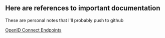## Here are references to important documentation
These are personal notes that I'll probably push to github

[OpenID Connect Endpoints](https://developer.okta.com/docs/reference/api/oidc/#endpoints)
